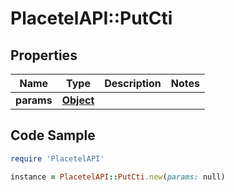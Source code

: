 # PlacetelAPI::PutCti

## Properties

Name | Type | Description | Notes
------------ | ------------- | ------------- | -------------
**params** | [**Object**](.md) |  | 

## Code Sample

```ruby
require 'PlacetelAPI'

instance = PlacetelAPI::PutCti.new(params: null)
```


